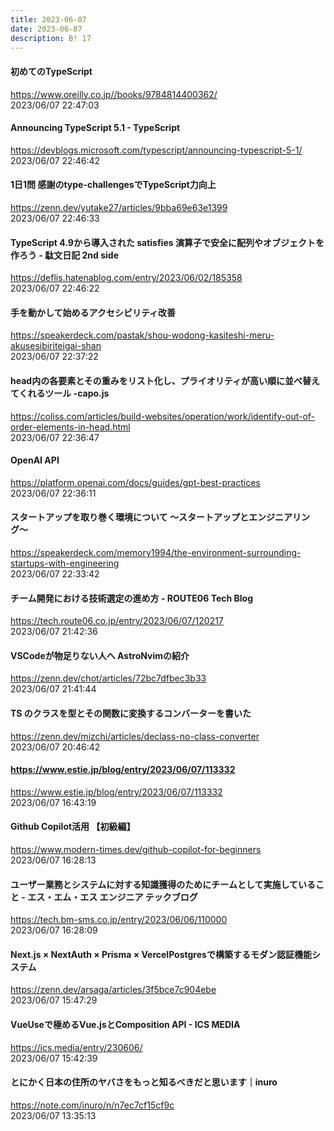 ```yaml
---
title: 2023-06-07
date: 2023-06-07
description: B! 17
---
```


#### 初めてのTypeScript
https://www.oreilly.co.jp//books/9784814400362/<br>
2023/06/07 22:47:03<br>


#### Announcing TypeScript 5.1 - TypeScript
https://devblogs.microsoft.com/typescript/announcing-typescript-5-1/<br>
2023/06/07 22:46:42<br>


#### 1日1問 感謝のtype-challengesでTypeScript力向上
https://zenn.dev/yutake27/articles/9bba69e63e1399<br>
2023/06/07 22:46:33<br>


#### TypeScript 4.9から導入された satisfies 演算子で安全に配列やオブジェクトを作ろう - 駄文日記 2nd side
https://deflis.hatenablog.com/entry/2023/06/02/185358<br>
2023/06/07 22:46:22<br>


#### 手を動かして始めるアクセシビリティ改善
https://speakerdeck.com/pastak/shou-wodong-kasiteshi-meru-akusesibiriteigai-shan<br>
2023/06/07 22:37:22<br>


#### head内の各要素とその重みをリスト化し、プライオリティが高い順に並べ替えてくれるツール -capo.js
https://coliss.com/articles/build-websites/operation/work/identify-out-of-order-elements-in-head.html<br>
2023/06/07 22:36:47<br>


#### OpenAI API
https://platform.openai.com/docs/guides/gpt-best-practices<br>
2023/06/07 22:36:11<br>


#### スタートアップを取り巻く環境について 〜スタートアップとエンジニアリング〜
https://speakerdeck.com/memory1994/the-environment-surrounding-startups-with-engineering<br>
2023/06/07 22:33:42<br>


#### チーム開発における技術選定の進め方 - ROUTE06 Tech Blog
https://tech.route06.co.jp/entry/2023/06/07/120217<br>
2023/06/07 21:42:36<br>


#### VSCodeが物足りない人へ AstroNvimの紹介
https://zenn.dev/chot/articles/72bc7dfbec3b33<br>
2023/06/07 21:41:44<br>


#### TS のクラスを型とその関数に変換するコンバーターを書いた
https://zenn.dev/mizchi/articles/declass-no-class-converter<br>
2023/06/07 20:46:42<br>


#### https://www.estie.jp/blog/entry/2023/06/07/113332
https://www.estie.jp/blog/entry/2023/06/07/113332<br>
2023/06/07 16:43:19<br>


#### Github Copilot活用 【初級編】
https://www.modern-times.dev/github-copilot-for-beginners<br>
2023/06/07 16:28:13<br>


#### ユーザー業務とシステムに対する知識獲得のためにチームとして実施していること - エス・エム・エス エンジニア テックブログ
https://tech.bm-sms.co.jp/entry/2023/06/06/110000<br>
2023/06/07 16:28:09<br>


#### Next.js × NextAuth × Prisma × VercelPostgresで構築するモダン認証機能システム
https://zenn.dev/arsaga/articles/3f5bce7c904ebe<br>
2023/06/07 15:47:29<br>


#### VueUseで極めるVue.jsとComposition API - ICS MEDIA
https://ics.media/entry/230606/<br>
2023/06/07 15:42:39<br>


#### とにかく日本の住所のヤバさをもっと知るべきだと思います｜inuro
https://note.com/inuro/n/n7ec7cf15cf9c<br>
2023/06/07 13:35:13<br>


